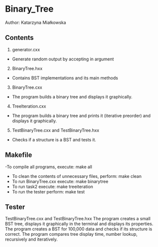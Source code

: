 # Binary_Tree

Author: Katarzyna Miałkowska

## Contents ##
1) generator.cxx
- Generate random output by accepting in argument
<number of draws> <maximum range>

2) BinaryTree.hxx
- Contains BST implementations and its main methods
 
3) BinaryTree.cxx
 - The program builds a binary tree and displays it graphically.

4) TreeIteration.cxx
- The program builds a binary tree and prints it (iterative preorder) and displays it graphically.
 
5) TestBinaryTree.cxx and TestBinaryTree.hxx
- Checks if a structure is a BST and tests it.

## Makefile ##
-To compile all programs, execute:
 make all
- To clean the contents of unnecessary files, perform:
 make clean
- To run BinaryTree.cxx execute:
make binarytree
- To run task2 execute:
make treeiteration
- To run the tester perform:
make test

## Tester ##
TestBinaryTree.cxx and TestBinaryTree.hxx
The program creates a small BST tree, displays it graphically in the terminal and displays its properties.
The program creates a BST for 100,000 data and checks if its structure is correct.
The program compares tree display time, number lookup, recursively and iteratively. 
